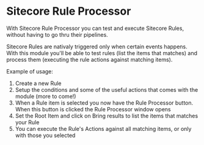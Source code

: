 # Sitecore Rule Processor

With Sitecore Rule Processor you can test and execute Sitecore Rules, without having to go thru their pipelines.

Sitecore Rules are nativaly triggered only when certain events happens. With this module you'll be able to test rules (list the items that matches) and process them (executing the rule actions against matching items).

Example of usage:

1. Create a new Rule
2. Setup the conditions and some of the useful actions that comes with the module (more to come!)
3. When a Rule item is selected you now have the Rule Processor button. When this button is clicked the Rule Processor window opens
4. Set the Root Item and click on Bring results to list the items that matches your Rule
5. You can execute the Rule's Actions against all matching items, or only with those you selected
